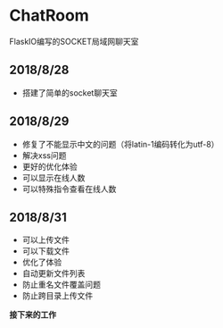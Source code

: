 # ChatRoom
FlaskIO编写的SOCKET局域网聊天室

## 2018/8/28
- 搭建了简单的socket聊天室
## 2018/8/29
- 修复了不能显示中文的问题（将latin-1编码转化为utf-8）
- 解决xss问题
- 更好的优化体验
- 可以显示在线人数
- 可以特殊指令查看在线人数
## 2018/8/31
- 可以上传文件
- 可以下载文件
- 优化了体验
- 自动更新文件列表
- 防止重名文件覆盖问题
- 防止跨目录上传文件

**接下来的工作**



